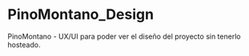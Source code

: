 # PinoMontano_Design
 PinoMontano - UX/UI para poder ver el diseño del proyecto sin tenerlo hosteado.
